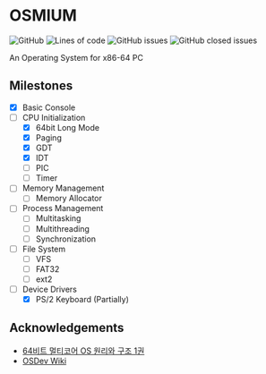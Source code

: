 # OSMIUM

![GitHub](https://img.shields.io/github/license/sangwon090/osmium?style=flat-square)
![Lines of code](https://img.shields.io/tokei/lines/github/sangwon090/osmium?style=flat-square)
![GitHub issues](https://img.shields.io/github/issues/sangwon090/osmium?style=flat-square)
![GitHub closed issues](https://img.shields.io/github/issues-closed/sangwon090/osmium?style=flat-square)

An Operating System for x86-64 PC

## Milestones

- [x] Basic Console
- [ ] CPU Initialization
  - [x] 64bit Long Mode
  - [x] Paging
  - [x] GDT
  - [x] IDT
  - [ ] PIC
  - [ ] Timer
- [ ] Memory Management
  - [ ] Memory Allocator
- [ ] Process Management
  - [ ] Multitasking
  - [ ] Multithreading
  - [ ] Synchronization
- [ ] File System
  - [ ] VFS
  - [ ] FAT32
  - [ ] ext2
- [ ] Device Drivers
  - [x] PS/2 Keyboard (Partially)

## Acknowledgements
- [64비트 멀티코어 OS 원리와 구조 1권](https://www.hanbit.co.kr/store/books/look.php?p_code=B3548683222)
- [OSDev Wiki](https://wiki.osdev.org/Expanded_Main_Page)